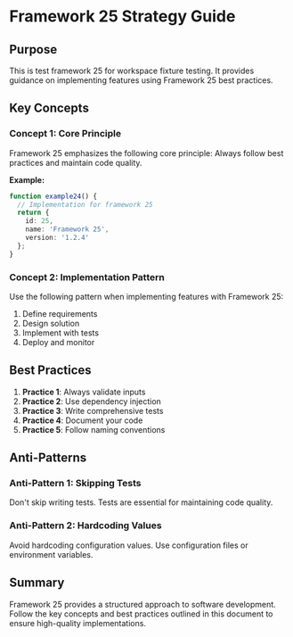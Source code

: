 # Framework 25 Strategy Guide

## Purpose

This is test framework 25 for workspace fixture testing. It provides guidance on implementing features using Framework 25 best practices.



## Key Concepts

### Concept 1: Core Principle

Framework 25 emphasizes the following core principle: Always follow best practices and maintain code quality.

**Example:**
```typescript
function example24() {
  // Implementation for framework 25
  return {
    id: 25,
    name: 'Framework 25',
    version: '1.2.4'
  };
}
```

### Concept 2: Implementation Pattern

Use the following pattern when implementing features with Framework 25:

1. Define requirements
2. Design solution
3. Implement with tests
4. Deploy and monitor

## Best Practices

1. **Practice 1**: Always validate inputs
2. **Practice 2**: Use dependency injection
3. **Practice 3**: Write comprehensive tests
4. **Practice 4**: Document your code
5. **Practice 5**: Follow naming conventions

## Anti-Patterns

### Anti-Pattern 1: Skipping Tests

Don't skip writing tests. Tests are essential for maintaining code quality.

### Anti-Pattern 2: Hardcoding Values

Avoid hardcoding configuration values. Use configuration files or environment variables.

## Summary

Framework 25 provides a structured approach to software development. Follow the key concepts and best practices outlined in this document to ensure high-quality implementations.


